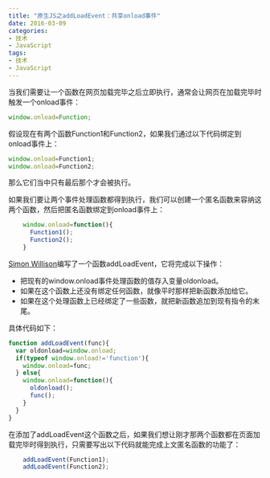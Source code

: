```yaml
---
title: "原生JS之addLoadEvent：共享onload事件"
date: 2016-03-09
categories: 
- 技术
- JavaScript
tags: 
- 技术
- JavaScript
---
```

  
当我们需要让一个函数在网页加载完毕之后立即执行，通常会让网页在加载完毕时触发一个onload事件：   
```js
window.onload=Function;
```
假设现在有两个函数Function1和Function2，如果我们通过以下代码绑定到onload事件上：   
```js
window.onload=Function1;
window.onload=Function2;
```
那么它们当中只有最后那个才会被执行。

如果我们要让两个事件处理函数都得到执行，我们可以创建一个匿名函数来容纳这两个函数，然后把匿名函数绑定到onload事件上：     
```js
	window.onload=function(){
	  Function1();
	  Function2();
	}
```
[Simon Willison](http://simon.incutio.com)编写了一个函数addLoadEvent，它将完成以下操作：

*  把现有的window.onload事件处理函数的值存入变量oldonload。   
*  如果在这个函数上还没有绑定任何函数，就像平时那样把新函数添加给它。
*  如果在这个处理函数上已经绑定了一些函数，就把新函数追加到现有指令的末尾。
   
具体代码如下：
```js
function addLoadEvent(func){
  var oldonload=window.onload;
  if(typeof window.onload!='function'){
    window.onload=func;
  } else{
    window.onload=function(){
      oldonload();
      func();
    }
  }
}
```
在添加了addLoadEvent这个函数之后，如果我们想让刚才那两个函数都在页面加载完毕时得到执行，只需要写出以下代码就能完成上文匿名函数的功能了：
```js
	addLoadEvent(Function1);
	addLoadEvent(Function2);
```